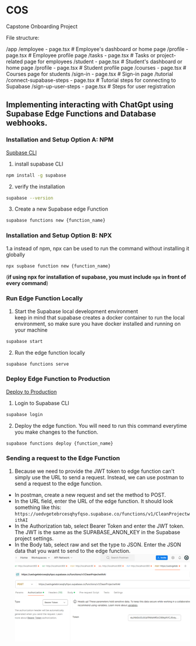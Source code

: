 # COS
Capstone Onboarding Project

File structure:

/app
  /employee
    - page.tsx              # Employee's dashboard or home page
    /profile
      - page.tsx            # Employee profile page
    /tasks
      - page.tsx            # Tasks or project-related page for employees
  /student
    - page.tsx              # Student's dashboard or home page
    /profile
      - page.tsx            # Student profile page
    /courses
      - page.tsx            # Courses page for students
  /sign-in
    - page.tsx              # Sign-in page
  /tutorial
    /connect-supabase-steps
      - page.tsx            # Tutorial steps for connecting to Supabase
    /sign-up-user-steps
      - page.tsx            # Steps for user registration

## Implementing interacting with ChatGpt using Supabase Edge Functions and Database webhooks.
### Installation and Setup Option A: NPM
[Supbase CLI](https://supabase.com/docs/guides/local-development/cli/getting-started?queryGroups=platform&platform=windows)

1. install supabase CLI
```bash
npm install -g supabase
```
2. verify the installation
```bash
supabase --version
```
3. Create a new Supabase edge Function
```bash
supabase functions new {function_name}
```
### Installation and Setup Option B: NPX 
1.a instead of npm, npx can be used to run the command without installing it globally
```bash
npx supbase function new {function_name}
```
(**if using npx for installation of supabase, you must include `npx` in front of every command**)
### Run Edge Function Locally
1. Start the Supabase local development environment <br>
 keep in mind that supabase creates a docker container to run the local environment, so make sure you have docker installed and running on your machine
```bash
supabase start
```
2. Run the edge function locally
```bash
supabase functions serve
```
### Deploy Edge Function to Production
[Deploy to Production](https://supabase.com/docs/guides/functions/deploy)
1. Login to Supabase CLI
```bash
supabase login
```
2. Deploy the edge function. You will need to run this command everytime you make changes to the function.
```bash
supabase functions deploy {function_name}
```
### Sending a request to the Edge Function 
1. Because we need to provide the JWT token to edge function can't simply use the URL to send a request. Instead, we can use postman to send a request to the edge function.

* In postman, create a new request and set the method to POST.
* In the URL field, enter the URL of the edge function. It should look something like this: `https://uedvgetebrcesqhyfqso.supabase.co/functions/v1/CleanProjectwithAI`
* In the Authorization tab, select Bearer Token and enter the JWT token. The JWT is the same as the SUPABASE_ANON_KEY in the Supabase project settings.
* In the Body tab, select raw and set the type to JSON. Enter the JSON data that you want to send to the edge function.
![alt text](readmeImages/edgeFunctionSetup.png)
